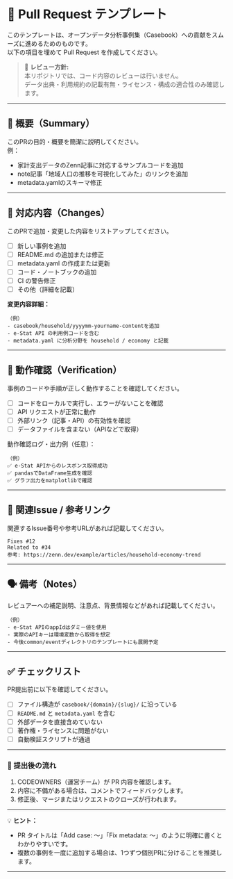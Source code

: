 # 🧩 Pull Request テンプレート

このテンプレートは、オープンデータ分析事例集（Casebook）への貢献をスムーズに進めるためのものです。  
以下の項目を埋めて Pull Request を作成してください。

> 🧾 **レビュー方針:**  
> 本リポジトリでは、コード内容のレビューは行いません。  
> データ出典・利用規約の記載有無・ライセンス・構成の適合性のみ確認します。

---

## 📘 概要（Summary）

このPRの目的・概要を簡潔に説明してください。  
例：  
- 家計支出データのZenn記事に対応するサンプルコードを追加  
- note記事「地域人口の推移を可視化してみた」のリンクを追加  
- metadata.yamlのスキーマ修正

---

## 📂 対応内容（Changes）

このPRで追加・変更した内容をリストアップしてください。

- [ ] 新しい事例を追加  
- [ ] README.md の追加または修正  
- [ ] metadata.yaml の作成または更新  
- [ ] コード・ノートブックの追加  
- [ ] CI の警告修正  
- [ ] その他（詳細を記載）

**変更内容詳細：**

```text
（例）
- casebook/household/yyyymm-yourname-contentを追加
- e-Stat API の利用例コードを含む
- metadata.yaml に分析分野を household / economy と記載
```

---

## 🧪 動作確認（Verification）

事例のコードや手順が正しく動作することを確認してください。

- [ ] コードをローカルで実行し、エラーがないことを確認
- [ ] API リクエストが正常に動作
- [ ] 外部リンク（記事・API）の有効性を確認
- [ ] データファイルを含まない（APIなどで取得）

動作確認ログ・出力例（任意）：

```text
（例）
✅ e-Stat APIからのレスポンス取得成功
✅ pandasでDataFrame生成を確認
✅ グラフ出力をmatplotlibで確認
```

---

## 🧩 関連Issue / 参考リンク

関連するIssue番号や参考URLがあれば記載してください。

```text
Fixes #12  
Related to #34  
参考: https://zenn.dev/example/articles/household-economy-trend
```

---

## 🗣 備考（Notes）

レビュアーへの補足説明、注意点、背景情報などがあれば記載してください。

```text
（例）
- e-Stat APIのappIdはダミー値を使用
- 実際のAPIキーは環境変数から取得を想定
- 今後common/eventディレクトリのテンプレートにも展開予定
```

---

## ✅ チェックリスト

PR提出前に以下を確認してください。

- [ ] ファイル構造が `casebook/{domain}/{slug}/` に沿っている  
- [ ] `README.md` と `metadata.yaml` を含む  
- [ ] 外部データを直接含めていない  
- [ ] 著作権・ライセンスに問題がない  
- [ ] 自動検証スクリプトが通過

---

### 🧭 提出後の流れ

1. CODEOWNERS（運営チーム）が PR 内容を確認します。  
2. 内容に不備がある場合は、コメントでフィードバックします。  
3. 修正後、マージまたはリクエストのクローズが行われます。

---

💡 **ヒント：**
- PR タイトルは「Add case: ～」「Fix metadata: ～」のように明確に書くとわかりやすいです。  
- 複数の事例を一度に追加する場合は、1つずつ個別PRに分けることを推奨します。

---
